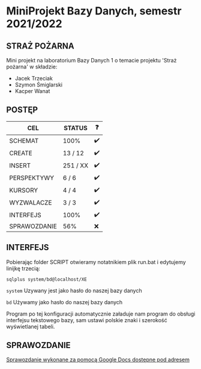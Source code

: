 # MiniProjekt Bazy Danych, semestr 2021/2022
## STRAŻ POŻARNA
Mini projekt na laboratorium Bazy Danych 1 o temacie projektu 'Straż pożarna' w składzie:

- Jacek Trzeciak
- Szymon Śmiglarski
- Kacper Wanat

## POSTĘP
| CEL | STATUS | ❓ |
| ------ | ------ | ------ |
| SCHEMAT | 100% | ✔️ |
| CREATE | 13 / 12 | ✔️ |
| INSERT | 251 / XX | ✔️ |
| PERSPEKTYWY | 6 / 6 | ✔️ |
| KURSORY | 4 / 4 | ✔️ |
| WYZWALACZE | 3 / 3 | ✔️ |
| INTERFEJS | 100% | ✔️ |
| SPRAWOZDANIE | 56% | ❌ |

## INTERFEJS
Pobierając folder SCRIPT otwieramy notatnikiem plik run.bat i edytujemy linijkę trzecią:
```
sqlplus system/bd@localhost/XE
```
```system``` Uzywany jest jako hasło do naszej bazy danych

```bd``` Używamy jako hasło do naszej bazy danych

Program po tej konfiguracji automatycznie załaduje nam program do obsługi interfejsu tekstowego bazy, sam ustawi polskie znaki i szerokość wyświetlanej tabeli.

## SPRAWOZDANIE
[Sprawozdanie wykonane za pomocą Google Docs dostępne pod adresem](https://docs.google.com/document/d/1XcoI_pxX_Y333Jj1p_CGyhO-n63axE0nCOTYTN7aZMc/edit?usp=sharing "Google Docs")
